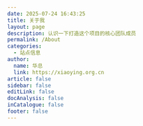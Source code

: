 ```yaml
---
date: 2025-07-24 16:43:25
title: 关于我
layout: page
description: 认识一下打造这个项目的核心团队成员
permalink: /About
categories:
  - 站点信息
author:
  name: 华总
  link: https://xiaoying.org.cn
article: false
sidebar: false
editLink: false
docAnalysis: false
inCatalogue: false
footer: false
---
```


<About></About>
